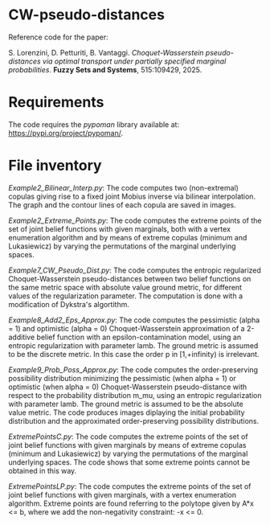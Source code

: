 # CW-pseudo-distances

Reference code for the paper:
    
S. Lorenzini, D. Petturiti, B. Vantaggi.
_Choquet-Wasserstein pseudo-distances via optimal transport under partially specified marginal probabilities_. **Fuzzy Sets and Systems**, 515:109429, 2025.

# Requirements
The code requires the *pypoman* library available at: https://pypi.org/project/pypoman/.

# File inventory
_Example2_Bilinear_Interp.py_: The code computes two (non-extremal) copulas giving rise to a fixed 
joint Mobius inverse via bilinear interpolation. The graph and the contour 
lines of each copula are saved in images.

_Example2_Extreme_Points.py_: The code computes the extreme points of the set of joint belief
functions with given marginals, both with a vertex enumeration algorithm and
by means of extreme copulas (minimum and Lukasiewicz) by varying the
permutations of the marginal underlying spaces.

_Example7_CW_Pseudo_Dist.py_: The code computes the entropic regularized Choquet-Wasserstein 
pseudo-distances between two belief functions on the same metric space
with absolute value ground metric, for different values of the regularization
parameter. The computation is done with a modification of Dykstra's algortithm.

_Example8_Add2_Eps_Approx.py_: The code computes the pessimistic (alpha = 1) and optimistic 
(alpha = 0) Choquet-Wasserstein approximation of a 2-additive belief function
with an epsilon-contamination model, using an entropic regularization with 
parameter lamb. The ground metric is assumed to be the discrete metric.
In this case the order p in [1,+infinity) is irrelevant.

_Example9_Prob_Poss_Approx.py_: The code computes the order-preserving possibility distribution 
minimizing the pessimistic (when alpha = 1) or optimistic (when alpha = 0) 
Choquet-Wasserstein pseudo-distance with respect to the probability
distribution m_mu, using an entropic regularization with parameter lamb.
The ground metric is assumed to be the absolute value metric.
The code produces images diplaying the initial probability distribution and
the approximated order-preserving possibility distributions.

_ExtremePointsC.py_: The code computes the extreme points of the set of joint belief
functions with given marginals by means of extreme copulas (minimum and 
Lukasiewicz) by varying the permutations of the marginal underlying spaces.
The code shows that some extreme points cannot be obtained in this way.

_ExtremePointsLP.py_: The code computes the extreme points of the set of joint belief
functions with given marginals, with a vertex enumeration algorithm.
Extreme points are found referring to the polytope given by A*x <= b, where we
add the non-negativity constraint: -x <= 0.

